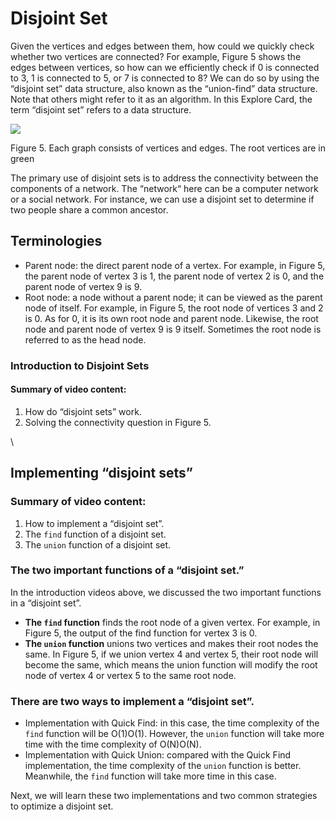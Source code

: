 # Disjoint Set

Given the vertices and edges between them, how could we quickly check whether two vertices are connected? For example, Figure 5 shows the edges between vertices, so how can we efficiently check if 0 is connected to 3, 1 is connected to 5, or 7 is connected to 8? We can do so by using the “disjoint set” data structure, also known as the “union-find” data structure. Note that others might refer to it as an algorithm. In this Explore Card, the term “disjoint set” refers to a data structure.

![](https://leetcode.com/explore/learn/card/Figures/Graph\_Explore/Disjoint\_Set\_1.png)

Figure 5. Each graph consists of vertices and edges. The root vertices are in green

The primary use of disjoint sets is to address the connectivity between the components of a network. The “network“ here can be a computer network or a social network. For instance, we can use a disjoint set to determine if two people share a common ancestor.

## Terminologies <a href="#terminologies" id="terminologies"></a>

* Parent node: the direct parent node of a vertex. For example, in Figure 5, the parent node of vertex 3 is 1, the parent node of vertex 2 is 0, and the parent node of vertex 9 is 9.
* Root node: a node without a parent node; it can be viewed as the parent node of itself. For example, in Figure 5, the root node of vertices 3 and 2 is 0. As for 0, it is its own root node and parent node. Likewise, the root node and parent node of vertex 9 is 9 itself. Sometimes the root node is referred to as the head node.

### Introduction to Disjoint Sets <a href="#introduction-to-disjoint-sets" id="introduction-to-disjoint-sets"></a>

#### **Summary of video content:**

1. How do “disjoint sets” work.
2. Solving the connectivity question in Figure 5.

\


## Implementing “disjoint sets” <a href="#implementing-disjoint-sets" id="implementing-disjoint-sets"></a>

### **Summary of video content:**

1. How to implement a “disjoint set”.
2. The `find` function of a disjoint set.
3. The `union` function of a disjoint set.

### The two important functions of a “disjoint set.” <a href="#the-two-important-functions-of-a-disjoint-set" id="the-two-important-functions-of-a-disjoint-set"></a>



In the introduction videos above, we discussed the two important functions in a “disjoint set”.

* **The `find` function** finds the root node of a given vertex. For example, in Figure 5, the output of the find function for vertex 3 is 0.
* **The `union` function** unions two vertices and makes their root nodes the same. In Figure 5, if we union vertex 4 and vertex 5, their root node will become the same, which means the union function will modify the root node of vertex 4 or vertex 5 to the same root node.

### There are two ways to implement a “disjoint set”. <a href="#there-are-two-ways-to-implement-a-disjoint-set" id="there-are-two-ways-to-implement-a-disjoint-set"></a>

* Implementation with Quick Find: in this case, the time complexity of the `find` function will be O(1)O(1). However, the `union` function will take more time with the time complexity of O(N)O(N).
* Implementation with Quick Union: compared with the Quick Find implementation, the time complexity of the `union` function is better. Meanwhile, the `find` function will take more time in this case.

Next, we will learn these two implementations and two common strategies to optimize a disjoint set.
